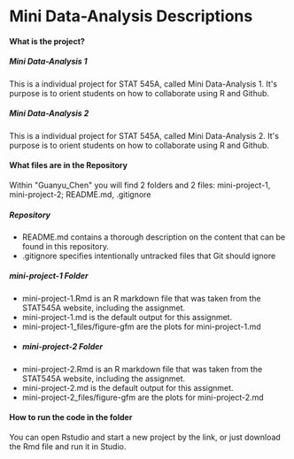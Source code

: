 # Mini Data-Analysis Descriptions

#### What is the project?
##### Mini Data-Analysis 1
This is a individual project for STAT 545A, called Mini Data-Analysis 1. It's purpose is to orient students on how to collaborate using R and Github.
##### Mini Data-Analysis 2
This is a individual project for STAT 545A, called Mini Data-Analysis 2. It's purpose is to orient students on how to collaborate using R and Github.

#### What files are in the Repository
Within "Guanyu_Chen" you will find 2 folders and 2 files: mini-project-1, mini-project-2; README.md, .gitignore 
##### Repository 
- README.md contains a thorough description on the content that can be found in this repository. 
- .gitignore specifies intentionally untracked files that Git should ignore
##### mini-project-1 Folder 
- mini-project-1.Rmd is an R markdown file that was taken from the STAT545A website, including the assignmet.  
- mini-project-1.md is the default output for this assignmet.
- mini-project-1_files/figure-gfm are the plots for mini-project-1.md
- ##### mini-project-2 Folder 
- mini-project-2.Rmd is an R markdown file that was taken from the STAT545A website, including the assignmet.  
- mini-project-2.md is the default output for this assignmet.
- mini-project-2_files/figure-gfm are the plots for mini-project-2.md

#### How to run the code in the folder
You can open Rstudio and start a new project by the link, or just download the Rmd file and run it in Studio.  
